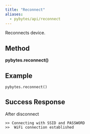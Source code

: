 ```yaml
---
title: "Reconnect"
aliases:
  - pybytes/api/reconnect
---
```


  Reconnects device.

**Method**
----
**pybytes.reconnect()**

**Example**
----
`pybytes.reconnect()`

**Success Response**
----

After disconnect
```
>> Connecting with SSID and PASSWORD
>>  WiFi connection established
```
